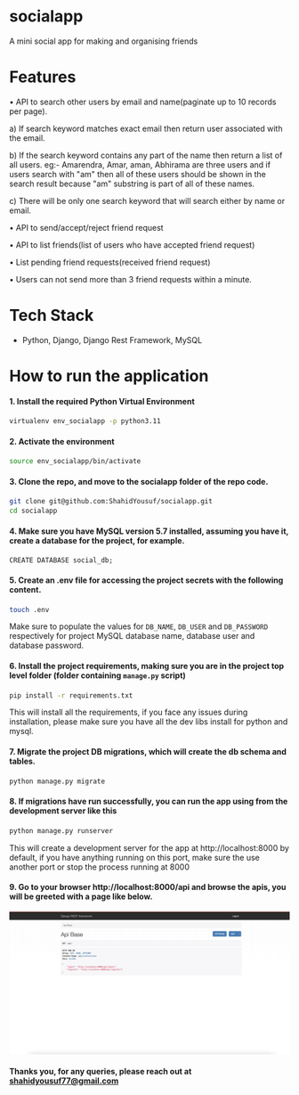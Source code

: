 # socialapp
A mini social app for making and organising friends

# Features

• API to search other users by email and name(paginate up to 10 records per page).
  
  a) If search keyword matches exact email then return user associated with the email.
  
  b) If the search keyword contains any part of the name then return a list of all users. eg:- Amarendra, Amar, aman, Abhirama are three users and if users search with "am" then all of these users should be shown in the search result because "am" substring is part of all of these names.
  
  c) There will be only one search keyword that will search either by name or email.

• API to send/accept/reject friend request

• API to list friends(list of users who have accepted friend request)

• List pending friend requests(received friend request)

• Users can not send more than 3 friend requests within a minute.

# Tech Stack

- Python, Django, Django Rest Framework, MySQL

# How to run the application

#### 1. Install the required Python Virtual Environment

```bash
virtualenv env_socialapp -p python3.11
```

#### 2. Activate the environment

```bash
source env_socialapp/bin/activate
```

#### 3. Clone the repo, and move to the socialapp folder of the repo code.

```bash
git clone git@github.com:ShahidYousuf/socialapp.git
cd socialapp
```

#### 4. Make sure you have MySQL version 5.7 installed, assuming you have it, create a database for the project, for example.

```mysql
CREATE DATABASE social_db;
```

#### 5. Create an .env file for accessing the project secrets with the following content.

```bash
touch .env
```
Make sure to populate the values for `DB_NAME`, `DB_USER` and `DB_PASSWORD` respectively for project MySQL database name, database user and database password.

#### 6. Install the project requirements, making sure you are in the project top level folder (folder containing `manage.py` script)

```bash
pip install -r requirements.txt
```
This will install all the requirements, if you face any issues during installation, please make sure you have all the dev libs install for python and mysql.

#### 7. Migrate the project DB migrations, which will create the db schema and tables.

```bash
python manage.py migrate
```

#### 8. If migrations have run successfully, you can run the app using from the development server like this

```bash
python manage.py runserver
```
This will create a development server for the app at http://localhost:8000 by default, if you have anything running on this port, make sure the use another port or stop the process running at 8000
#### 9. Go to your browser http://localhost:8000/api and browse the apis, you will be greeted with a page like below.

![Sample API Home page](https://github.com/ShahidYousuf/socialapp/blob/master/app_home.png)


#### Thanks you, for any queries, please reach out at shahidyousuf77@gmail.com



